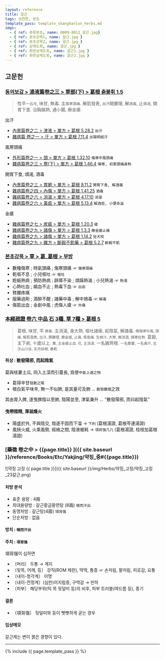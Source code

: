 ```yaml
---
layout: reference
title: 갈근
tags: 상한론, 본초
template_pass: template_shanghanlun_herbs.md
imgs:
  - { ref: 증류본초, name: 0009-0012_갈근.jpg}
  - { ref: 본초강목1, name: 갈근.jpg }
  - { ref: 본초강목2, name: 갈근.jpg }
  - { ref: 삼재도회, name: 갈근.jpg }
  - { ref: 화한삼재도회, name: 갈근1.jpg }
  - { ref: 화한삼재도회, name: 갈근2.jpg }
---
```




## 고문헌


### [동의보감 > 湯液篇卷之三 > 草部(下) >  葛根 츩불휘 1.5](https://mediclassics.kr/books/8/volume/22/#content_20)

> 性平<small>一云冷</small>, 味甘, 無毒. 主`風寒頭痛`. 解肌發表, `出汗`開腠理, 解`酒毒`, 止`煩渴`, 開胃下食. 治胸膈熱, 通小腸, 療金瘡.

出汗

* [內景篇卷之二 > 津液 > 單方 >  葛根 5.28.2](https://mediclassics.kr/books/8/volume/2/#content_994) `出汗`
* [雜病篇 卷之一 > 汗 > 單方 >  葛根 7.11.4](https://mediclassics.kr/books/8/volume/9/#content_1000) `出陽明經汗`

風寒頭痛

* [外形篇卷之一 > 頭 > 單方 >  葛根 1.32.10](https://mediclassics.kr/books/8/volume/5/#content_353) `傷寒中風頭痛`
* [雜病篇卷之三 > 寒(下) > 單方 >  葛根 1.46.4](https://mediclassics.kr/books/8/volume/11/#content_607) `傷寒, 初患頭痛身熱`

開胃下食, 煩渴, 酒毒

* [內景篇卷之三 > 胃腑 > 單方 >  葛根 8.11.2](https://mediclassics.kr/books/8/volume/3/#content_774) `開胃下食, 解酒毒`
* [雜病篇卷之四 > 內傷 > 單方 >  葛根 1.41.25](https://mediclassics.kr/books/8/volume/12/#content_625) `酒毒`
* [雜病篇卷之六 > 消渴 > 單方 >  葛根 4.17.10](https://mediclassics.kr/books/8/volume/14/#content_1124) `消渴`
* [雜病篇卷之六 > 黃疸 > 單方 >  葛根 5.13.4](https://mediclassics.kr/books/8/volume/14/#content_1412) `解酒疸, 小便赤澁`

金瘡

* [雜病篇卷之七 > 痎瘧 > 單方 >  葛根 1.20.3](https://mediclassics.kr/books/8/volume/15/#content_302) `瘧`
* [雜病篇卷之九 > 諸傷 > 單方 >  葛根 1.3.3](https://mediclassics.kr/books/8/volume/17/#content_69)  `療金瘡止痛`
* [雜病篇卷之九 > 諸傷 > 單方 >  葛根 1.14.2](https://mediclassics.kr/books/8/volume/17/#content_366) `狂犬咬`
* [雜病篇卷之九 > 雜方 > 斷穀不飢藥 >  葛根 5.2.7](https://mediclassics.kr/books/8/volume/17/#content_956) `斷穀不飢`



### [본초강목 > 草 > 葛_葛根 > 부방]()

* 數種傷寒 ; 時氣頭痛 ; 傷寒頭痛 ☞ `傷寒頭痛`
* 乾嘔不息 ; 小兒嘔吐  ☞ `嘔吐`
* 姙娠熱病 ; 預防熱病 ; 辟瘴不染 ; 煩躁熱渴 ; 小兒熱渴 ☞ `熱渴`
* 心熱吐血 ; 衂血不止 ; 熱毒下血 ☞ `出血`
* 䐴腰疼痛
* 服藥過劑 ; 酒醉不醒 ; 諸藥中毒 ; 解中鴆毒 ☞ `解毒`
* 傷筋出血 ; 金創中風 ; 虎傷人瘡 ☞ `外傷`



### [本經疏證 卷六 中品 石 3種, 草 7種 > 葛根 5](https://mediclassics.kr/books/154/volume/6/#content_46)

> 葛根, 味甘, 平 <small>無毒</small>. 主消渴, 身大熱, 嘔吐諸痺, 起陰氣, 解諸毒. <small>療傷寒中風, 頭痛, 解肌發表, 出汗, 開腠理, 療金瘡, 止痛, 脅風痛. 生根汁, 大寒, 療消渴, 傷寒壯熱.</small> 葛穀, 主下痢, 十歲以上. <small>葉, 主金瘡止血. 花, 主消渴.</small> 一名雞齊根. <small>一名鹿藿, 一名黃斤, 生汶山川谷, 五月採根, 暴乾</small>


#### 취상 : 散發陽邪, 而起陰氣

葛與栝蔞土瓜, 同入土深而引蔓長, 爲使`中氣上達之物`

* 葛得辛甘`發散之陽`
* 根白氣平味辛, 無一不似肺, 是其量可及肺 ... `散發腠理`之效

其由胃入脾, 遂曳脾陰以至肺, 陰陽並至, 津氣兼升 ... "散發陽邪, 而曰起陰氣"


#### 曳帶陰精, 澤滋燥火

* 陽盛於外, 不與陰交, 陰遂不固而下溜 → `下利` (葛根湯證, 葛根芩連湯證)  
* 風挾火威, 火乘風勢, 經絡之間, 陰液被耗 → `項背强几几` (葛根湯證, 桂枝加葛根湯證)





### [藥徵 卷之中 > {{page.title}} ]({{ site.baseurl }}/reference/Books/Etc/Yakjing/약징_중#{{page.title}})

![약징 고징 {{ page.title }}]({{ site.baseurl }}/img/Herbs/약징_고징/약징_고징_23갈근.png)

#### 처방 분석

* 표준 용량 : 4兩
* 최대용량방 : 갈근황금황련탕 (8兩) `喘而汗出`
* 동명처방 : 갈근탕(4兩) `項背强`
* 단순처방 : 없음

#### 방치 : `喘而汗出`



#### 주치 : `項背强`

項背强이 심하면

* 〔머리〕 두통 → 계지
* 〔뒷목, 어깨, 등〕 강직(ROM 제한), 딱딱, 통증 ☞ 손저림, 팔저림, 피로감, 요통
* 〔내이-청각계〕 이명
* 〔내이-전정계〕(심한)어지럼증, 구역감 → 반하
* 〔피부〕 해당부위(턱 목 뒷덜미 등)의 비후, 피부 트러블(여드름 등), 종기

#### 결론

* 〔項背强〕 뒷덜미와 등이 뻣뻣하게 굳는 경우

#### 임상메모

갈근제는 변이 묽은 경향이 있다.


***

{% include {{ page.template_pass }} %}
